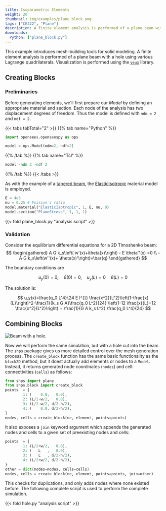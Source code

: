 ```yaml
---
title: Isoparametric Elements
weight: 20
thumbnail: img/examples/plane_block.png
tags: ["CE222", "Plane"]
description: A finite element analysis is performed of a plane beam with a hole using Lagrange quadrilaterals.
downloads:
  Python: ["plane_block.py"]
---
```



This example introduces mesh-building tools for solid modeling. 
A finite element analysis is performed of a plane beam with a hole using various Lagrange quadrilaterals. 
Visualization is performed using the [`veux`](https://veux.io) library.

## Creating Blocks

### Preliminaries

Before generating elements, we'll first prepare our *Model* by defining an appropriate material and section. 
Each node of the analysis has two displacement degrees of freedom. Thus the model is defined with
`ndm = 2` and `ndf = 2`.

{{< tabs tabTotal="2" >}}
{{% tab name="Python" %}}
```python
import opensees.openseespy as ops

model = ops.Model(ndm=2, ndf=2)
```
{{% /tab %}}
{{% tab name="Tcl" %}}
```tcl
model -ndm 2 -ndf 2
```
{{% /tab %}}
{{< /tabs >}}

As with the example of a [tapered beam](../planetaper/), the [ElasticIsotropic](https://xara.so/user/manual/material/ndMaterials/ElasticIsotropic.html) material model is employed.

```python
E = 4e3
nu = 0.25 # Poisson's ratio
model.material("ElasticIsotropic", 1, E, nu, 0)
model.section("PlaneStress", 1, 1, 1)
```

{{< fold plane_block.py "analysis script" >}}

### Validation

Consider the equilibrium differential equations for a 2D Timoshenko beam:
$$
\begin{gathered}
 A G k_s\left( w'(x)+\theta(x)\right) - E \theta''(x) =0 \\
-A G k_s\left(w''(x)+ \theta(x)'\right)=\bar{q}
\end{gathered}
$$

The boundary conditions are

$$
u_y(0)=0, \quad \theta(0)=0, \quad u_y(L)=0 \quad \theta(L)=0
$$

The solution is:

$$
u_y(x)=\frac{q_0 L^4}{24 E I^{}} \frac{x^2}{L^2}\left(1-\frac{x}{L}\right)^2-\frac{1}{k_s G A}\frac{q_0 L^2}{24} \left(1-12 \frac{x}{L}+12 \frac{x^2}{L^2}\right) + \frac{1}{G A k_s L^2} \frac{q_0 L^4}{24}
$$

## Combining Blocks

![Beam with a hole.](img/plane_block.png)

Now we will perform the same simulation, but with a hole cut into the beam. 
The `shps` package gives us more detailed control over the mesh generation process. The `create_block` function has the same basic functionality as the `block2D` method, but it doest actually add elements or nodes to a `Model`. Instead, it returns generated node coordinates (`nodes`) and cell connectivities (`cells`) as follows:
```python
from shps import plane
from shps.block import create_block
points  = {
        1: (    0.0,   0.0),
        2: (L/2-w/2,   0.0),
        3: (L/2-w/2, d/2-h/2),
        4: (    0.0, d/2-h/2),
}
nodes, cells = create_block(ne, element, points=points)
```
It also exposes a `join` keyword argument which appends the generated nodes and cells to a given set of preexisting nodes and cells:
```python
points  = {
        1: (L/2+w/2,   0.0),
        2: (   L   ,   0.0),
        3: (   L   , d/2-h/2),
        4: (L/2+w/2, d/2-h/2),
}
other = dict(nodes=nodes, cells=cells)
nodes, cells = create_block(ne, element, points=points, join=other)
```
This checks for duplications, and only adds nodes where none existed before. The following complete script is used to perform the complete simulation.

{{< fold hole.py "analysis script" >}}

